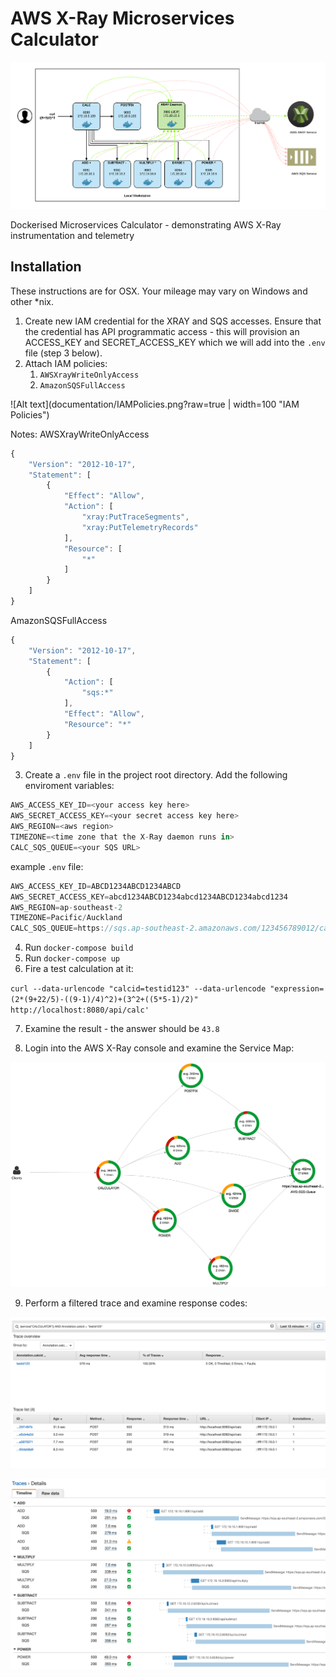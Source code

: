 # AWS X-Ray Microservices Calculator

![Alt text](documentation/XRayDockerArch.png?raw=true "AWS X-Ray Microservices Calculator")

Dockerised Microservices Calculator - demonstrating AWS X-Ray instrumentation and telemetry

## Installation

These instructions are for OSX. Your mileage may vary on Windows and other \*nix.

1. Create new IAM credential for the XRAY and SQS accesses. Ensure that the credential has API programmatic access - this will provision an ACCESS_KEY and SECRET_ACCESS_KEY which we will add into the `.env` file (step 3 below).
2. Attach IAM policies:
    1. `AWSXrayWriteOnlyAccess`
    2. `AmazonSQSFullAccess`
    
![Alt text](documentation/IAMPolicies.png?raw=true | width=100 "IAM Policies")

Notes: 
AWSXrayWriteOnlyAccess
```javascript
{
    "Version": "2012-10-17",
    "Statement": [
        {
            "Effect": "Allow",
            "Action": [
                "xray:PutTraceSegments",
                "xray:PutTelemetryRecords"
            ],
            "Resource": [
                "*"
            ]
        }
    ]
}
```

AmazonSQSFullAccess
```javascript
{
    "Version": "2012-10-17",
    "Statement": [
        {
            "Action": [
                "sqs:*"
            ],
            "Effect": "Allow",
            "Resource": "*"
        }
    ]
}
```

3. Create a `.env` file in the project root directory. Add the following enviroment variables:
```javascript
AWS_ACCESS_KEY_ID=<your access key here>
AWS_SECRET_ACCESS_KEY=<your secret access key here>
AWS_REGION=<aws region>
TIMEZONE=<time zone that the X-Ray daemon runs in>
CALC_SQS_QUEUE=<your SQS URL>
```

example `.env` file:

```javascript
AWS_ACCESS_KEY_ID=ABCD1234ABCD1234ABCD
AWS_SECRET_ACCESS_KEY=abcd1234ABCD1234abcd1234ABCD1234abcd1234
AWS_REGION=ap-southeast-2
TIMEZONE=Pacific/Auckland
CALC_SQS_QUEUE=https://sqs.ap-southeast-2.amazonaws.com/123456789012/calclog-sydJeremys-MacBook:xray-calc
```

4. Run `docker-compose build`
5. Run `docker-compose up`
6. Fire a test calculation at it:

`curl --data-urlencode "calcid=testid123" --data-urlencode "expression=(2*(9+22/5)-((9-1)/4)^2)+(3^2+((5*5-1)/2)" http://localhost:8080/api/calc'`

7. Examine the result - the answer should be `43.8`

8. Login into the AWS X-Ray console and examine the Service Map:

![Alt text](documentation/ServiceMap.png?raw=true "Amazon X-Ray Console Service Map")

9. Perform a filtered trace and examine response codes:

![Alt text](documentation/Trace1.png?raw=true "Amazon X-Ray Console Trace - filtered search")

![Alt text](documentation/Trace2.png?raw=true "Amazon X-Ray Console Trace - examine response codes")
